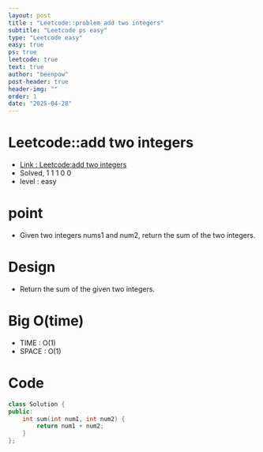 ```yaml
---
layout: post
title : "Leetcode::problem add two integers"
subtitle: "Leetcode ps easy"
type: "Leetcode easy"
easy: true
ps: true
leetcode: true
text: true
author: "beenpow"
post-header: true
header-img: ""
order: 1
date: "2025-04-28"
---
```


# Leetcode::add two integers
- [Link : Leetcode:add two integers](https://leetcode.com/problems/add-two-integers/description/)
- Solved, 1 1 1 0 0
- level : easy

# point
- Given two integers nums1 and num2, return the sum of the two integers.

# Design
- Return the sum of the given two integers.

# Big O(time)
- TIME : O(1)
- SPACE : O(1)

# Code

```cpp
class Solution {
public:
    int sum(int num1, int num2) {
        return num1 + num2;
    }
};
```